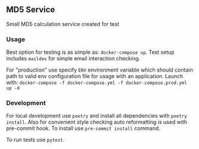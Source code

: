 ## MD5 Service

Small MD5 calculation service created for test

### Usage

Best option for testing is as simple as: `docker-compose up`.
Test setup includes `maildev` for simple email interaction checking.

For "production" use specify `ENV` environment variable which
should contain path to valid env configuration file for usage with an application.
Launch with: `docker-compose -f docker-compose.yml -f docker-compose.prod.yml up -d`

### Development

For local development use `poetry` and install all dependencies with `poetry install`.
Also for convenient style checking auto reformatting is used with pre-commit hook. 
To install use `pre-commit install` command.
 
To run tests use `pytest`.